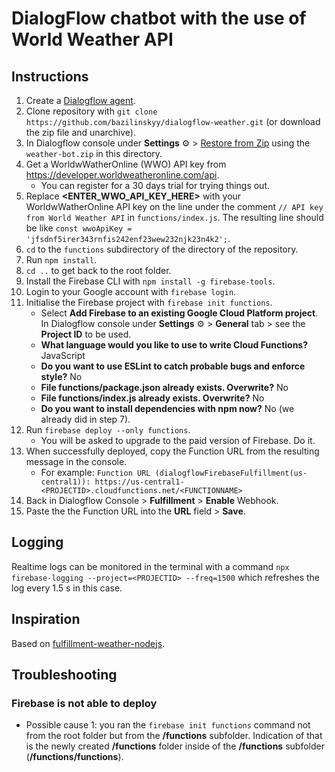 # DialogFlow chatbot with the use of World Weather API
## Instructions
1. Create a [Dialogflow agent](https://console.dialogflow.com).
2. Clone repository with `git clone https://github.com/bazilinskyy/dialogflow-weather.git` (or download the zip file and unarchive).
3. In Dialogflow console under **Settings** ⚙ > [Restore from Zip](https://dialogflow.com/docs/agents#export_and_import) using the `weather-bot.zip` in this directory.
4. Get a WorldwWatherOnline (WWO) API key from https://developer.worldweatheronline.com/api.
    + You can register for a 30 days trial for trying things out.
5. Replace **<ENTER_WWO_API_KEY_HERE>** with your WorldwWatherOnline API key on the line under the comment `// API key from World Weather API` in `functions/index.js`. The resulting line should be like `const wwoApiKey = 'jfsdnf5irer343rnfis242enf23wew232njk23n4k2';`.
6. `cd` to the `functions` subdirectory of the directory of the repository.
7. Run `npm install`.
6. `cd ..` to get back to the root folder.
8. Install the Firebase CLI with `npm install -g firebase-tools`.
9. Login to your Google account with `firebase login`.
10. Initialise the Firebase project with `firebase init functions`.
      + Select **Add Firebase to an existing Google Cloud Platform project**. In Dialogflow console under **Settings** ⚙ > **General** tab > see the **Project ID** to be used.
      + **What language would you like to use to write Cloud Functions?** JavaScript
      + **Do you want to use ESLint to catch probable bugs and enforce style?** No
      + **File functions/package.json already exists. Overwrite?** No
      + **File functions/index.js already exists. Overwrite?** No
      + **Do you want to install dependencies with npm now?** No (we already did in step 7).
11. Run `firebase deploy --only functions`.
      + You will be asked to upgrade to the paid version of Firebase. Do it.
12. When successfully deployed, copy the Function URL from the resulting message in the console.
      + For example: `Function URL (dialogflowFirebaseFulfillment(us-central1)): https://us-central1-<PROJECTID>.cloudfunctions.net/<FUNCTIONNAME>`
13. Back in Dialogflow Console > **Fulfillment** > **Enable** Webhook.
14. Paste the the Function URL into the **URL** field > **Save**.

## Logging
Realtime logs can be monitored in the terminal with a command `npx firebase-logging --project=<PROJECTID> --freq=1500` which refreshes the log every 1.5 s in this case.

## Inspiration
Based on [fulfillment-weather-nodejs](https://github.com/dialogflow/fulfillment-weather-nodejs).

## Troubleshooting
### Firebase is not able to deploy
- Possible cause 1: you ran the `firebase init functions` command not from the root folder but from the **/functions** subfolder. Indication of that is the newly created **/functions** folder inside of the **/functions** subfolder (**/functions/functions**).
